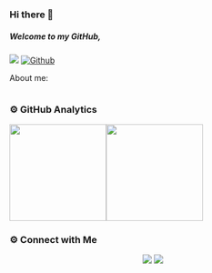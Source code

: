 ### Hi there 👋

##### Welcome to my GitHub,

![](https://visitor-badge.laobi.icu/badge?page_id=fasalsh) [![Github](https://img.shields.io/github/followers/fasalsh?label=Follow&style=social)](https://github.com/fasalsh)

About me:
```

```

### ⚙️ GitHub Analytics

<img height="170px" src="https://github-readme-stats.vercel.app/api?username=fasalsh&include_all_commits=true&count_private=true&show_icons=true&theme=chartreuse-dark&card" /><img height="170px" src="https://github-readme-stats.vercel.app/api/top-langs/?username=fasalsh&include_all_commits=true&count_private=true&show_icons=true&theme=chartreuse-dark&layout=compact" />

### ⚙️ Connect with Me

<p align="center">
<a href="mailto:fasal.official3@gmail.com"><img src="https://img.shields.io/badge/-fasal.official3@gmail.com-3838d2?style=flat&logo=Gmail&logoColor=white"/></a>
<a href="https://www.linkedin.com/in/fasal-muhammed"><img src="https://img.shields.io/badge/-Linkedin-blue"/></a>

<!--
**fasalsh/fasalsh** is a ✨ _special_ ✨ repository because its `README.md` (this file) appears on your GitHub profile.

Here are some ideas to get you started:

- 🔭 I’m currently working on ...
- 🌱 I’m currently learning ...
- 👯 I’m looking to collaborate on ...
- 🤔 I’m looking for help with ...
- 💬 Ask me about ...
- 📫 How to reach me: ...
- 😄 Pronouns: ...
- ⚡ Fun fact: ...
-->
